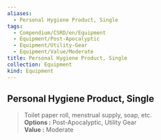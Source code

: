 ```yaml
---
aliases:
  - Personal Hygiene Product, Single
tags:
  - Compendium/CSRD/en/Equipment
  - Equipment/Post-Apocalyptic
  - Equipment/Utility-Gear
  - Equipment/Value/Moderate
title: Personal Hygiene Product, Single
collection: Equipment
kind: Equipment
---
```

## Personal Hygiene Product, Single  
  
>Toilet paper roll, menstrual supply, soap, etc.  
> **Options :** Post-Apocalyptic, Utility Gear  
> **Value :** Moderate